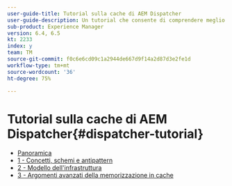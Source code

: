 ```yaml
---
user-guide-title: Tutorial sulla cache di AEM Dispatcher
user-guide-description: Un tutorial che consente di comprendere meglio come funziona Dispatcher e come utilizzarlo.
sub-product: Experience Manager
version: 6.4, 6.5
kt: 2233
index: y
team: TM
source-git-commit: f0c6e6cd09c1a2944de667d9f14a2d87d3e2fe1d
workflow-type: tm+mt
source-wordcount: '36'
ht-degree: 75%

---
```



# Tutorial sulla cache di AEM Dispatcher{#dispatcher-tutorial}

+ [Panoramica](overview.md)
+ [1 - Concetti, schemi e antipattern](chapter-1.md)
+ [2 - Modello dell&#39;infrastruttura](chapter-2.md)
+ [3 - Argomenti avanzati della memorizzazione in cache](chapter-3.md)
